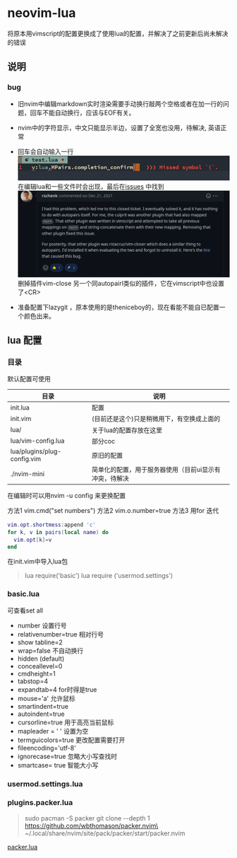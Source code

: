 # neovim-lua
将原本用vimscript的配置更换成了使用lua的配置，并解决了之前更新后尚未解决的错误


## 说明

### bug

- 旧nvim中编辑markdown实时渲染需要手动换行敲两个空格或者在加一行的问题，回车不能自动换行，应该与EOF有关。
- nvim中的字符显示，中文只能显示半边，设置了全宽也没用，待解决, 英语正常
- 回车会自动输入一行![bug](pic/autopair-0)
在编辑lua和一些文件时会出现，最后在[issues](https://github.com/windwp/nvim-autopairs/issues/93) 中找到
![fix](pic/autopair-1)
删掉插件vim-close 另一个同autopairl类似的插件，它在vimscript中也设置了\<CR>

- 准备配置下lazygit ，原本使用的是theniceboy的，现在看能不能自已配置一个颜色出来。

## lua 配置

### 目录

默认配置可使用

| 目录                        | 说明                                                   |
|-----------------------------|--------------------------------------------------------|
| init.lua                    | 配置                                                   |
| init.vim                    | (目前还是这个)只是稍微用下，有空换成上面的             |
| lua/                        | 关于lua的配置存放在这里                                |
| lua/vim-config.lua          | 部分coc                                                |
| lua/plugins/plug-config.vim | 原旧的配置                                             |
| ./nvim-mini                 | 简单化的配置，用于服务器使用（目前ui显示有冲突，待解决 |


在编辑时可以用nvim -u config 来更换配置

方法1
 vim.cmd("set numbers")
方法2
 vim.o.number=true
方法3
用for 迭代

```lua
vim.opt.shortmess:append 'c'
for k, v in pairs(local name) do
  vim.opt[k]=v
end
```

在init.vim中导入lua包

> lua require('basic')
> lua require ('usermod.settings')




### basic.lua

可查看set all

- number 设置行号
- relativenumber=true 相对行号
- show tabline=2
- wrap=false 不自动换行
- hidden (default)
- conceallevel=0
- cmdheight=1
- tabstop=4
- expandtab=4 for时得是true
- mouse='a' 允许鼠标
- smartindent=true
- autoindent=true
- cursorline=true  用于高亮当前鼠标
- mapleader = ' '  设置为空
- termguicolors=true  更改配置需要打开
- fileencoding='utf-8'
- ignorecase=true 忽略大小写查找时
- smartcase= true 智能大小写


### usermod.settings.lua


### plugins.packer.lua

> sudo pacman -S packer
> git clone --depth 1 https://github.com/wbthomason/packer.nvim\
 ~/.local/share/nvim/site/pack/packer/start/packer.nvim

 [packer.lua](https://github.com/wbthomason/packer.nvim)


